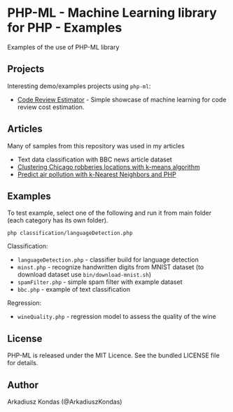 # PHP-ML - Machine Learning library for PHP - Examples

Examples of the use of PHP-ML library

## Projects

Interesting demo/examples projects using `php-ml`:

* [Code Review Estimator](https://github.com/akondas/code-review-estimator) - Simple showcase of machine learning for code review cost estimation.

## Articles

Many of samples from this repository was used in my articles

 * Text data classification with BBC news article dataset
 * [Clustering Chicago robberies locations with k-means algorithm](https://arkadiuszkondas.com/clustering-chicago-robberies-locations-with-k-means-algorithm/)
 * [Predict air pollution with k-Nearest Neighbors and PHP](https://arkadiuszkondas.com/predict-air-pollution-with-k-nearest-neighbors-and-php/)

## Examples

To test example, select one of the following and run it from main folder (each category has its own folder).

```
php classification/languageDetection.php
```

Classification:

* `languageDetection.php` - classifier build for language detection
* `minst.php` - recognize handwritten digits from MNIST dataset (to download dataset use `bin/download-mnist.sh`)
* `spamFilter.php` - simple spam filter with example dataset
* `bbc.php` - example of text classification

Regression:

* `wineQuality.php` - regression model to assess the quality of the wine 

## License

PHP-ML is released under the MIT Licence. See the bundled LICENSE file for details.

## Author

Arkadiusz Kondas (@ArkadiuszKondas)
